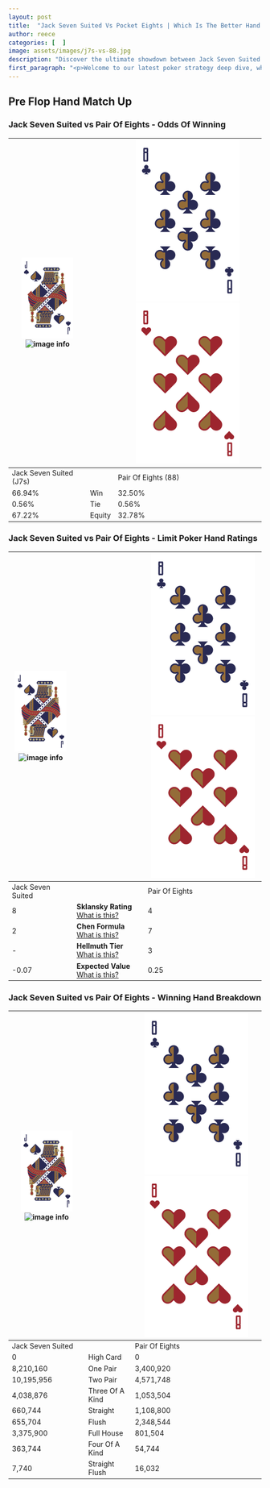 ```yaml
---
layout: post
title:  "Jack Seven Suited Vs Pocket Eights | Which Is The Better Hand In Poker? A Complete Guide"
author: reece
categories: [  ]
image: assets/images/j7s-vs-88.jpg
description: "Discover the ultimate showdown between Jack Seven Suited and Pair Of Eights in poker! Uncover the odds, strategies, and scenarios where one hand triumphs over the other. Get ready to up your poker game with this thrilling analysis."
first_paragraph: "<p>Welcome to our latest poker strategy deep dive, where we're pitting two distinct hands against each other in a high-stakes showdown: Jack Seven Suited vs Pair Of Eights.</p><p>In the dynamic world of poker, every decision counts, and knowing which hand holds the upper hand is key to your success at the table.</p><p>In this article, we'll dissect these two hands, explore the scenarios where one dominates the other, and equip you with the knowledge to make strategic choices that can tip the odds in your favor.</p><p>Get ready to unravel the intriguing dynamics of these poker hands and elevate your game to new heights.</p>"
---
```




[comment]: # (sp0)

## Pre Flop Hand Match Up

<div class="table hand-ratings" markdown="1"> 



### Jack Seven Suited vs Pair Of Eights - Odds Of Winning


    
| ![image info](assets/images/hand1/J.png) ![image info](assets/images/hand1/7s.png) |  | ![image info](assets/images/hand2/8.png) ![image info](assets/images/hand2/8o.png) |
| -------- | -------- | -------- |
| Jack Seven Suited (J7s) |  | Pair Of Eights (88) |
| 66.94% | Win | 32.50% |
| 0.56% | Tie | 0.56% |
| 67.22% | Equity | 32.78% |




[comment]: # (sp1)



### Jack Seven Suited vs Pair Of Eights - Limit Poker Hand Ratings


    
| ![image info](assets/images/hand1/J.png) ![image info](assets/images/hand1/7s.png) |  | ![image info](assets/images/hand2/8.png) ![image info](assets/images/hand2/8o.png) |
| -------- | -------- | -------- |
| Jack Seven Suited |  | Pair Of Eights |
| 8 | **Sklansky Rating** [What is this?](/sklansky-rating-explained) | 4 |
| 2 | **Chen Formula** [What is this?](/chen-formula-explained) | 7 |
| - | **Hellmuth Tier** [What is this?](/Hellmuth-tier-explained) | 3 |
| -0.07 | **Expected Value** [What is this?](/expected-value-explained) | 0.25 |




[comment]: # (sp2)



### Jack Seven Suited vs Pair Of Eights - Winning Hand Breakdown


    
| ![image info](assets/images/hand1/J.png) ![image info](assets/images/hand1/7s.png) |  | ![image info](assets/images/hand2/8.png) ![image info](assets/images/hand2/8o.png) |
| -------- | -------- | -------- |
| Jack Seven Suited |  | Pair Of Eights |
| 0 | High Card | 0 |
| 8,210,160 | One Pair | 3,400,920 |
| 10,195,956 | Two Pair | 4,571,748 |
| 4,038,876 | Three Of A Kind | 1,053,504 |
| 660,744 | Straight | 1,108,800 |
| 655,704 | Flush | 2,348,544 |
| 3,375,900 | Full House | 801,504 |
| 363,744 | Four Of A Kind | 54,744 |
| 7,740 | Straight Flush | 16,032 |




[comment]: # (sp3)



</div>

[comment]: # (sp4)



[comment]: # (sp5)

